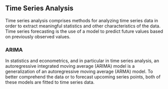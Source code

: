 ## Time Series Analysis

Time series analysis comprises methods for analyzing time series data in order to extract meaningful statistics and other characteristics of the data. Time series forecasting is the use of a model to predict future values based on previously observed values.

### ARIMA

In statistics and econometrics, and in particular in time series analysis, an autoregressive integrated moving average (ARIMA) model is a generalization of an autoregressive moving average (ARMA) model. To better comprehend the data or to forecast upcoming series points, both of these models are fitted to time series data.
